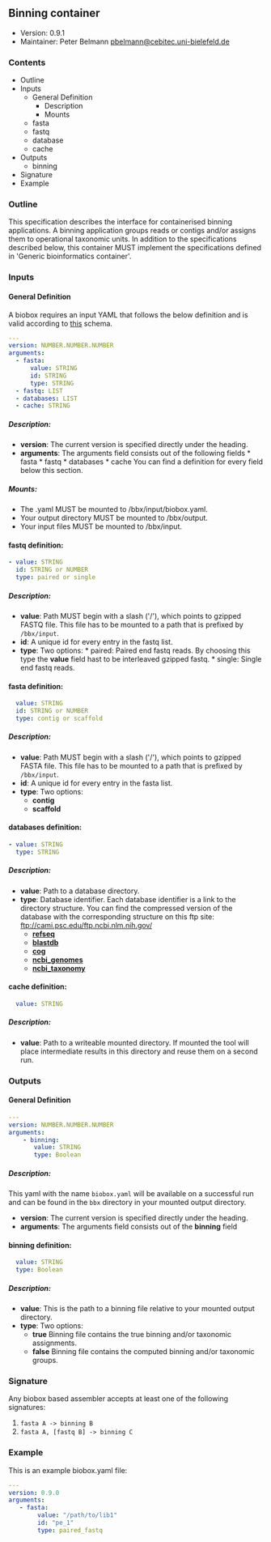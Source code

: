 ## Binning container

  * Version:    0.9.1
  * Maintainer: Peter Belmann <pbelmann@cebitec.uni-bielefeld.de>

### Contents
* Outline
* Inputs
   * General Definition
      * Description
      * Mounts
   * fasta
   * fastq
   * database
   * cache
* Outputs
   * binning
* Signature
* Example

### Outline

This specification describes the interface for containerised binning applications. A binning application groups reads or contigs and/or assigns them to operational taxonomic units. In addition to the specifications described below, this container MUST implement the specifications defined in 'Generic bioinformatics container'.
### Inputs

#### General Definition

A biobox requires an input YAML that follows the below definition and is valid according to [this](https://github.com/bioboxes/rfc/blob/master/container/short-read-assembler/input_schema.yaml) schema. 

```YAML
---
version: NUMBER.NUMBER.NUMBER
arguments:
  - fasta:
      value: STRING
      id: STRING
      type: STRING
  - fastq: LIST
  - databases: LIST
  - cache: STRING
```

##### Description:
* **version**: The current version is specified directly under the heading.
* **arguments**: The arguments field consists out of the following fields 
       * fasta
       * fastq
       * databases
       * cache
       You can find a definition for every field below this section.

##### Mounts:
 * The .yaml MUST be mounted to /bbx/input/biobox.yaml.
 * Your output directory MUST be mounted to /bbx/output.
 * Your input files MUST be mounted to /bbx/input. 

#### fastq definition: 
```YAML
- value: STRING
  id: STRING or NUMBER
  type: paired or single
```

##### Description:
* **value**: Path MUST begin with a slash ('/'), which points to gzipped FASTQ file. This file has to be mounted to a path that is prefixed by `/bbx/input`.
* **id**: A unique id for every entry in the fastq list.
* **type**: Two options:
      * paired: Paired end fastq reads. By choosing this type the **value** field hast to be interleaved gzipped fastq.
      * single: Single end fastq reads. 
 

#### fasta definition:

```YAML
  value: STRING
  id: STRING or NUMBER
  type: contig or scaffold
```

##### Description:
* **value**: Path MUST begin with a slash ('/'), which points to gzipped FASTA file. This file has to be mounted to a path that is prefixed by `/bbx/input`.
* **id**: A unique id for every entry in the fasta list.
* **type**: Two options:
  * **contig**
  * **scaffold**

#### databases definition:

```YAML
- value: STRING
  type: STRING
```

##### Description:
* **value**: Path to a database directory.
* **type**: Database identifier. Each database identifier is a link to the directory structure. You can find the compressed version of the database with the corresponding structure on this ftp site: ftp://cami.psc.edu/ftp.ncbi.nlm.nih.gov/
  * **[refseq](https://github.com/pbelmann/rfc/blob/feature/new_binning_spec/databases/refseq.txt)**  
  * **[blastdb](https://github.com/pbelmann/rfc/blob/feature/new_binning_spec/databases/blastdb.txt)**
  * **[cog](https://github.com/pbelmann/rfc/blob/feature/new_binning_spec/databases/cog.txt)**
  * **[ncbi_genomes](https://github.com/pbelmann/rfc/blob/feature/new_binning_spec/databases/ncbi_genomes.txt)**
  * **[ncbi_taxonomy](https://github.com/pbelmann/rfc/blob/feature/new_binning_spec/databases/ncbi_taxonomy.txt)**

#### cache definition:

```YAML
  value: STRING
```

##### Description:
* **value**: Path to a writeable mounted directory. If mounted the tool will place intermediate results in this directory and reuse them on a second run.

### Outputs

#### General Definition

```YAML
---
version: NUMBER.NUMBER.NUMBER
arguments: 
    - binning:
       value: STRING
       type: Boolean
```

##### Description:
This yaml with the name `biobox.yaml` will be available on a successful run and can be found in the `bbx` directory in your mounted output directory.

* **version**: The current version is specified directly under the heading.
* **arguments**: The arguments field consists out of the **binning** field

#### binning definition:

```YAML
  value: STRING
  type: Boolean
```

##### Description:
* **value**: This is the path to a binning file relative to your mounted output directory.
* **type**: Two options:
  * **true** Binning file contains the true binning and/or taxonomic assignments.
  * **false** Binning file contains the computed binning and/or taxonomic groups.

### Signature

Any biobox based assembler accepts at least one of the following signatures:

1. `fasta A -> binning B`
2. `fasta A, [fastq B] -> binning C`

### Example
This is an example biobox.yaml file:

```YAML
---
version: 0.9.0
arguments:
   - fasta:
        value: "/path/to/lib1"
        id: "pe_1"
        type: paired_fastq
```
